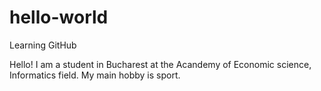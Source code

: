 # hello-world
Learning GitHub

Hello! I am a student in Bucharest at the Acandemy of Economic science, Informatics field.
My main hobby is sport.
